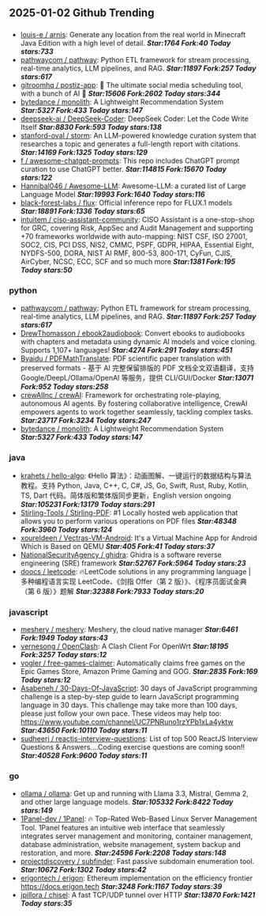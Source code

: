 ## 2025-01-02 Github Trending

### 
* [louis-e / arnis](https://github.com/louis-e/arnis): Generate any location from the real world in Minecraft Java Edition with a high level of detail. ***Star:1764 Fork:40 Today stars:733***
* [pathwaycom / pathway](https://github.com/pathwaycom/pathway): Python ETL framework for stream processing, real-time analytics, LLM pipelines, and RAG. ***Star:11897 Fork:257 Today stars:617***
* [gitroomhq / postiz-app](https://github.com/gitroomhq/postiz-app): 📨 The ultimate social media scheduling tool, with a bunch of AI 🤖 ***Star:15606 Fork:2602 Today stars:344***
* [bytedance / monolith](https://github.com/bytedance/monolith): A Lightweight Recommendation System ***Star:5327 Fork:433 Today stars:147***
* [deepseek-ai / DeepSeek-Coder](https://github.com/deepseek-ai/DeepSeek-Coder): DeepSeek Coder: Let the Code Write Itself ***Star:8830 Fork:593 Today stars:138***
* [stanford-oval / storm](https://github.com/stanford-oval/storm): An LLM-powered knowledge curation system that researches a topic and generates a full-length report with citations. ***Star:14169 Fork:1325 Today stars:129***
* [f / awesome-chatgpt-prompts](https://github.com/f/awesome-chatgpt-prompts): This repo includes ChatGPT prompt curation to use ChatGPT better. ***Star:114815 Fork:15670 Today stars:122***
* [Hannibal046 / Awesome-LLM](https://github.com/Hannibal046/Awesome-LLM): Awesome-LLM: a curated list of Large Language Model ***Star:19993 Fork:1640 Today stars:116***
* [black-forest-labs / flux](https://github.com/black-forest-labs/flux): Official inference repo for FLUX.1 models ***Star:18891 Fork:1336 Today stars:65***
* [intuitem / ciso-assistant-community](https://github.com/intuitem/ciso-assistant-community): CISO Assistant is a one-stop-shop for GRC, covering Risk, AppSec and Audit Management and supporting +70 frameworks worldwide with auto-mapping: NIST CSF, ISO 27001, SOC2, CIS, PCI DSS, NIS2, CMMC, PSPF, GDPR, HIPAA, Essential Eight, NYDFS-500, DORA, NIST AI RMF, 800-53, 800-171, CyFun, CJIS, AirCyber, NCSC, ECC, SCF and so much more ***Star:1381 Fork:195 Today stars:50***

### python
* [pathwaycom / pathway](https://github.com/pathwaycom/pathway): Python ETL framework for stream processing, real-time analytics, LLM pipelines, and RAG. ***Star:11897 Fork:257 Today stars:617***
* [DrewThomasson / ebook2audiobook](https://github.com/DrewThomasson/ebook2audiobook): Convert ebooks to audiobooks with chapters and metadata using dynamic AI models and voice cloning. Supports 1,107+ languages! ***Star:4274 Fork:291 Today stars:451***
* [Byaidu / PDFMathTranslate](https://github.com/Byaidu/PDFMathTranslate): PDF scientific paper translation with preserved formats - 基于 AI 完整保留排版的 PDF 文档全文双语翻译，支持 Google/DeepL/Ollama/OpenAI 等服务，提供 CLI/GUI/Docker ***Star:13071 Fork:952 Today stars:258***
* [crewAIInc / crewAI](https://github.com/crewAIInc/crewAI): Framework for orchestrating role-playing, autonomous AI agents. By fostering collaborative intelligence, CrewAI empowers agents to work together seamlessly, tackling complex tasks. ***Star:23717 Fork:3234 Today stars:247***
* [bytedance / monolith](https://github.com/bytedance/monolith): A Lightweight Recommendation System ***Star:5327 Fork:433 Today stars:147***

### java
* [krahets / hello-algo](https://github.com/krahets/hello-algo): 《Hello 算法》：动画图解、一键运行的数据结构与算法教程。支持 Python, Java, C++, C, C#, JS, Go, Swift, Rust, Ruby, Kotlin, TS, Dart 代码。简体版和繁体版同步更新，English version ongoing ***Star:105231 Fork:13179 Today stars:291***
* [Stirling-Tools / Stirling-PDF](https://github.com/Stirling-Tools/Stirling-PDF): #1 Locally hosted web application that allows you to perform various operations on PDF files ***Star:48348 Fork:3960 Today stars:124***
* [xoureldeen / Vectras-VM-Android](https://github.com/xoureldeen/Vectras-VM-Android): It's a Virtual Machine App for Android Which is Based on QEMU ***Star:405 Fork:41 Today stars:37***
* [NationalSecurityAgency / ghidra](https://github.com/NationalSecurityAgency/ghidra): Ghidra is a software reverse engineering (SRE) framework ***Star:52767 Fork:5964 Today stars:23***
* [doocs / leetcode](https://github.com/doocs/leetcode): 🔥LeetCode solutions in any programming language | 多种编程语言实现 LeetCode、《剑指 Offer（第 2 版）》、《程序员面试金典（第 6 版）》题解 ***Star:32388 Fork:7933 Today stars:20***

### javascript
* [meshery / meshery](https://github.com/meshery/meshery): Meshery, the cloud native manager ***Star:6461 Fork:1949 Today stars:43***
* [vernesong / OpenClash](https://github.com/vernesong/OpenClash): A Clash Client For OpenWrt ***Star:18195 Fork:3257 Today stars:12***
* [vogler / free-games-claimer](https://github.com/vogler/free-games-claimer): Automatically claims free games on the Epic Games Store, Amazon Prime Gaming and GOG. ***Star:2835 Fork:169 Today stars:12***
* [Asabeneh / 30-Days-Of-JavaScript](https://github.com/Asabeneh/30-Days-Of-JavaScript): 30 days of JavaScript programming challenge is a step-by-step guide to learn JavaScript programming language in 30 days. This challenge may take more than 100 days, please just follow your own pace. These videos may help too: https://www.youtube.com/channel/UC7PNRuno1rzYPb1xLa4yktw ***Star:43650 Fork:10110 Today stars:11***
* [sudheerj / reactjs-interview-questions](https://github.com/sudheerj/reactjs-interview-questions): List of top 500 ReactJS Interview Questions & Answers....Coding exercise questions are coming soon!! ***Star:40528 Fork:9600 Today stars:11***

### go
* [ollama / ollama](https://github.com/ollama/ollama): Get up and running with Llama 3.3, Mistral, Gemma 2, and other large language models. ***Star:105332 Fork:8422 Today stars:149***
* [1Panel-dev / 1Panel](https://github.com/1Panel-dev/1Panel): 🔥 Top-Rated Web-Based Linux Server Management Tool. 1Panel features an intuitive web interface that seamlessly integrates server management and monitoring, container management, database administration, website management, system backup and restoration, and more. ***Star:24596 Fork:2208 Today stars:148***
* [projectdiscovery / subfinder](https://github.com/projectdiscovery/subfinder): Fast passive subdomain enumeration tool. ***Star:10672 Fork:1302 Today stars:42***
* [erigontech / erigon](https://github.com/erigontech/erigon): Ethereum implementation on the efficiency frontier https://docs.erigon.tech ***Star:3248 Fork:1167 Today stars:39***
* [jpillora / chisel](https://github.com/jpillora/chisel): A fast TCP/UDP tunnel over HTTP ***Star:13870 Fork:1421 Today stars:35***
